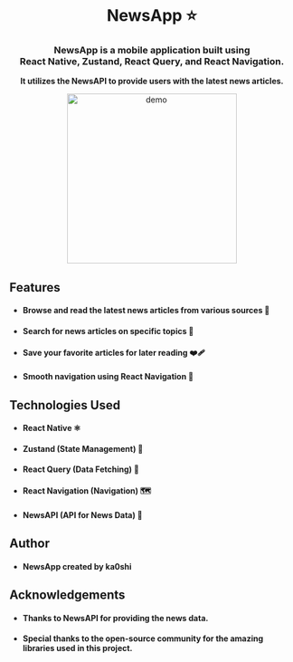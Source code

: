 <div align="center">

# NewsApp ⭐️
</div>

<h3 align="center"><b>
NewsApp is a mobile application built using <br/> React Native, Zustand, React Query, and React Navigation.</b></h3>
<p align="center"><b> It utilizes the NewsAPI to provide users with the latest news articles.</b></p>
<div align="center">
  
<img src="https://github.com/Ka0shi/News-App/assets/105710668/7aa1996f-6171-414a-afda-c8237af83c3e" alt="demo" width="300">

</div>

## Features

- #### Browse and read the latest news articles from various sources 📰
- #### Search for news articles on specific topics 🔑
- #### Save your favorite articles for later reading ❤️‍🩹
- #### Smooth navigation using React Navigation 🫧

## Technologies Used

- #### React Native ⚛️
- #### Zustand (State Management) 💾
- #### React Query (Data Fetching) 📡
- #### React Navigation (Navigation) 🗺
- #### NewsAPI (API for News Data) 🔐

## Author

- #### NewsApp created by ka0shi

## Acknowledgements

- #### Thanks to NewsAPI for providing the news data.
- #### Special thanks to the open-source community for the amazing libraries used in this project.
